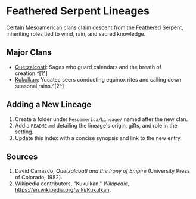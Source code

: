 # Feathered Serpent Lineages

Certain Mesoamerican clans claim descent from the Feathered Serpent, inheriting roles tied to wind, rain, and sacred knowledge.

## Major Clans
- [Quetzalcoatl](Quetzalcoatl/): Sages who guard calendars and the breath of creation.^[1^]
- [Kukulkan](Kukulkan/): Yucatec seers conducting equinox rites and calling down seasonal rains.^[2^]

## Adding a New Lineage
1. Create a folder under `Mesoamerica/Lineage/` named after the new clan.
2. Add a `README.md` detailing the lineage's origin, gifts, and role in the setting.
3. Update this index with a concise synopsis and link to the new entry.

## Sources
1. David Carrasco, *Quetzalcoatl and the Irony of Empire* (University Press of Colorado, 1982).
2. Wikipedia contributors, "Kukulkan," *Wikipedia*, <https://en.wikipedia.org/wiki/Kukulkan>.
